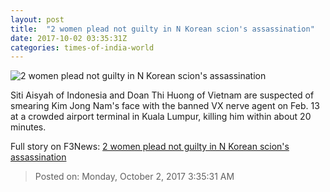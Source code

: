 ```yaml
---
layout: post
title:  "2 women plead not guilty in N Korean scion's assassination"
date: 2017-10-02 03:35:31Z
categories: times-of-india-world
---
```


![2 women plead not guilty in N Korean scion's assassination](http://timesofindia.indiatimes.com/photo/msid-60907373/60907373.jpg?592939)

Siti Aisyah of Indonesia and Doan Thi Huong of Vietnam are suspected of smearing Kim Jong Nam's face with the banned VX nerve agent on Feb. 13 at a crowded airport terminal in Kuala Lumpur, killing him within about 20 minutes.


Full story on F3News: [2 women plead not guilty in N Korean scion's assassination](http://www.f3nws.com/n/nCZHyF)

> Posted on: Monday, October 2, 2017 3:35:31 AM
